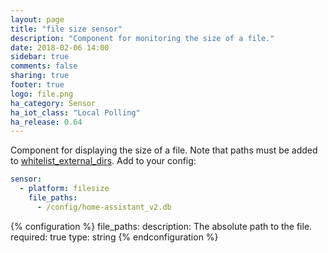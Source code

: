 ```yaml
---
layout: page
title: "file size sensor"
description: "Component for monitoring the size of a file."
date: 2018-02-06 14:00
sidebar: true
comments: false
sharing: true
footer: true
logo: file.png
ha_category: Sensor
ha_iot_class: "Local Polling"
ha_release: 0.64
---
```


Component for displaying the size of a file. Note that paths must be added to [whitelist_external_dirs](https://home-assistant.io/docs/configuration/basic/).
Add to your config:

```yaml
sensor:
  - platform: filesize
    file_paths:
      - /config/home-assistant_v2.db
  ```

{% configuration %}
file_paths:
  description: The absolute path to the file.
  required: true
  type: string
{% endconfiguration %}
